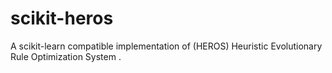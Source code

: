# scikit-heros
A scikit-learn compatible implementation of (HEROS) Heuristic Evolutionary Rule Optimization System . 
